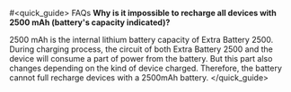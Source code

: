 #<quick_guide> FAQs
**Why is it impossible to recharge all devices with 2500 mAh (battery's capacity indicated)?**

2500 mAh is the internal lithium battery capacity of Extra Battery 2500. During charging process, the circuit of both Extra Battery 2500 and the device will consume a part of power from the battery. But this part also changes depending on the kind of device charged. Therefore, the battery cannot full recharge devices with a 2500mAh battery.
</quick_guide>
